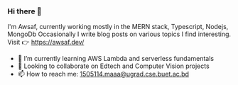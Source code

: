 ### Hi there 👋

I'm Awsaf, currently working mostly in the MERN stack, Typescript, Nodejs, MongoDb
Occasionally I write blog posts on various topics I find interesting. Visit 👉 https://awsaf.dev/

<!-- - 🔭 I’m currently working on my Edtech startup Sohopathi.io -->
- 🌱 I’m currently learning AWS Lambda and serverless fundamentals
- 👯 Looking to collaborate on Edtech and Computer Vision projects
- 📫 How to reach me: 1505114.maaa@ugrad.cse.buet.ac.bd


<!--
**AwsafAlam/AwsafAlam** is a ✨ _special_ ✨ repository because its `README.md` (this file) appears on your GitHub profile.

Here are some ideas to get you started:

- 🔭 I’m currently working on ...
- 🌱 I’m currently learning ...
- 👯 I’m looking to collaborate on ...
- 🤔 I’m looking for help with ...
- 💬 Ask me about ...
- 📫 How to reach me: ...
- 😄 Pronouns: ...
- ⚡ Fun fact: ...
-->
